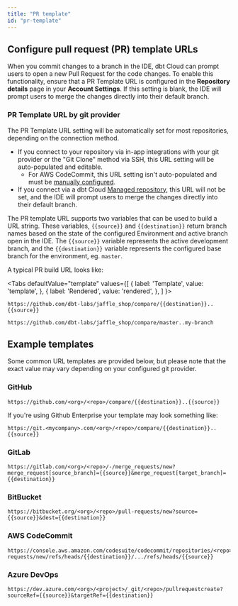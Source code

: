 ```yaml
---
title: "PR template"
id: "pr-template"
---
```

## Configure pull request (PR) template URLs

When you commit changes to a branch in the IDE, dbt Cloud can prompt users to open a new Pull Request for the code changes. To enable this functionality, ensure that a PR Template URL is configured in the **Repository details** page in your **Account Settings**. If this setting is blank, the IDE will prompt users to merge the changes directly into their default branch.

<Lightbox src="/img/docs/collaborate/repo-details.jpg" width="90%" title="Configure a PR template in the 'Repository details' page." />

### PR Template URL by git provider

The PR Template URL setting will be automatically set for most repositories, depending on the connection method.

- If you connect to your repository via in-app integrations with your git provider or the "Git Clone" method via SSH, this URL setting will be auto-populated and editable.
  - For AWS CodeCommit, this URL setting isn't auto-populated and must be [manually configured](/docs/cloud/git/import-a-project-by-git-url#step-5-configure-pull-request-template-urls-optional).
- If you connect via a dbt Cloud [Managed repository](/docs/collaborate/git/managed-repository), this URL will not be set, and the IDE will prompt users to merge the changes directly into their default branch.

The PR template URL supports two variables that can be used to build a URL string.
These variables, `{{source}}` and `{{destination}}` return branch names based on the
state of the configured Environment and active branch open in the IDE. The `{{source}}`
variable represents the active development branch, and the `{{destination}}` variable
represents the configured base branch for the environment, eg. `master`.

A typical PR build URL looks like:

<Tabs
  defaultValue="template"
  values={[
    { label: 'Template', value: 'template', },
    { label: 'Rendered', value: 'rendered', },
  ]
}>
<TabItem value="template">

```
https://github.com/dbt-labs/jaffle_shop/compare/{{destination}}..{{source}}
```

</TabItem>
<TabItem value="rendered">

```
https://github.com/dbt-labs/jaffle_shop/compare/master..my-branch
```

</TabItem>
</Tabs>

## Example templates

Some common URL templates are provided below, but please note that the exact
value may vary depending on your configured git provider.

### GitHub
```
https://github.com/<org>/<repo>/compare/{{destination}}..{{source}}
```

If you're using Github Enterprise your template may look something like:

```
https://git.<mycompany>.com/<org>/<repo>/compare/{{destination}}..{{source}}
```

### GitLab
```
https://gitlab.com/<org>/<repo>/-/merge_requests/new?merge_request[source_branch]={{source}}&merge_request[target_branch]={{destination}}
```

### BitBucket
```
https://bitbucket.org/<org>/<repo>/pull-requests/new?source={{source}}&dest={{destination}}
```

### AWS CodeCommit
```
https://console.aws.amazon.com/codesuite/codecommit/repositories/<repo>/pull-requests/new/refs/heads/{{destination}}/.../refs/heads/{{source}}
```

### Azure DevOps
```
https://dev.azure.com/<org>/<project>/_git/<repo>/pullrequestcreate?sourceRef={{source}}&targetRef={{destination}}
```
